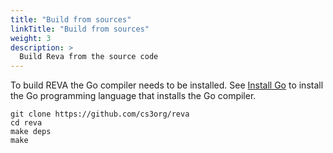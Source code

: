```yaml
---
title: "Build from sources"
linkTitle: "Build from sources"
weight: 3
description: >
  Build Reva from the source code
---
```


To build REVA the Go compiler needs to be installed. See [Install Go](https://golang.org/doc/install) to install
the Go programming language that installs the Go compiler.

```
git clone https://github.com/cs3org/reva
cd reva
make deps
make
```
